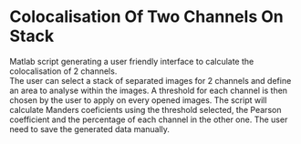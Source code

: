 # Colocalisation Of Two Channels On Stack

Matlab script generating a user friendly interface to calculate the colocalisation of 2 channels.  
The user can select a stack of separated images for 2 channels and define an area to analyse within the images.
A threshold for each channel is then chosen by the user to apply on every opened images.
The script will calculate Manders coeficients using the threshold selected, the Pearson coefficient and the percentage of each channel in the other one.
The user need to save the generated data manually.
